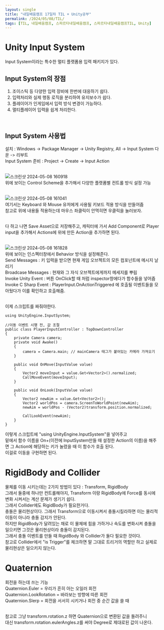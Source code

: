 ```yaml
---
layout: single
title: "내일배움캠프 17일차 TIL + Unity공부"
permalink: /2024/05/08/TIL/
tags: [TIL, 내일배움캠프, 스파르타내일배움캠프, 스파르타내일배움캠프TIL, Unity]
---
```

# Unity Input System
Input System이라는 특수한 멀티 플랫폼용 입력 패키지가 있다.<br>

## Input System의 장점
1. 조이스틱 등 다양한 입력 장비에 한번에 대응하기 쉽다.
2. 입력처리와 실제 행동 로직을 분리하여 유지보수가 쉽다.
3. 플레이어가 인게임에서 입력 방식 변경이 가능하다.
4. 멀티플레이어 입력을 쉽게 처리한다.
<br>

## Input System 사용법
설치 : Windows -> Package Manager -> Unity Registry, All -> Input System 다운 -> 리부트<br>
Input System 준비 : Project -> Create -> Input Action<br><br>

![스크린샷 2024-05-08 160918](https://github.com/LeeSangSoos/LeeSangSoos.github.io/assets/105085706/1afd328b-4dd3-4644-bf3c-bf61fa423576)
<br>위에 보이는 Control Scheme을 추가해서 다양한 플랫폼별 컨트롤 방식 설정 가능<br><br>

![스크린샷 2024-05-08 161041](https://github.com/LeeSangSoos/LeeSangSoos.github.io/assets/105085706/515cdf14-818a-4752-9275-84c38caf7c7d)
<br> 여기서는 Keyboard 와 Mouse 유저에게 사용될 키보드 적용 방식을 만들어줌<br>
참고로 위에 내용들 적용하는데 마우스 좌클릭이 안먹히면 우클릭을 눌러보자.<br><br>

다 하고 나면 Save Asset으로 저장해주고, 캐릭터에 가서 Add Component로 Player input을 추가해서 Actions에 위에 만든 Action을 추가하면 된다.<br><br>

![스크린샷 2024-05-08 161828](https://github.com/LeeSangSoos/LeeSangSoos.github.io/assets/105085706/210e8643-7220-4c23-b153-7ee5d89ae52a)
<br> 위에 보이는 인스펙터창에서 Behavior 방식을 설정해준다.<br>
Send Messages : 키 입력을 받으면 현재 게임 오브젝트의 모든 컴포넌트에 메시지 날리기<br>
Broadcase Messages : 현재와 그 자식 오브젝트에게까지 메세지를 뿌림<br>
Invoke Unity Event : 버튼 OnClick할 때 처럼 inspector창에다가 함수들을 넣어줌<br>
Invoke C Sharp Event : PlayerInput.OnActionTriggered 에 호출될 이벤트들을 모아뒀다가 이를 확인하고 호출해줌.<br><br>

이제 스크립트를 짜줘야한다.<br>
```
using UnityEngine.InputSystem;

//이동 이벤트 시행 전, 값 조절
public class PlayerInputController : TopDownController
{
	private Camera camera;
	private void Awake()
	{
		camera = Camera.main; // mainCamera 태그가 붙어있는 카메라 가져오기
	}

	public void OnMove(InputValue value)
	{
		Vector2 moveInput = value.Get<Vector2>().normalized;
		CallMoveEvent(moveInput);
	}

	public void OnLook(InputValue value)
	{
		Vector2 newAim = value.Get<Vector2>();
		Vector2 worldPos = camera.ScreenToWorldPoint(newAim);
		newAim = worldPos - (Vector2)transform.position.normalized;

		CallLookEvent(newAim);
	}
}
```
이렇게 스크립트에 "using UnityEngine.InputSystem"을 넣어주고<br>
밑에서 함수 이름을 On+(이전에 InputSystem만들 때 설정한 Action의 이름)을 해주면 그 Action에 해당하는 키가 눌렸을 때 이 함수가 호출 된다.<br>
이걸로 이동을 구현하면 된다.

# RigidBody and Collider
물체를 이동 시키는데는 2가지 방법이 있다 : Transform, RigidBody<br>
그래서 둘중에 하나만 컨트롤해야지, Transform 이랑 RigidBody에 Force를 동시에 변화 시켜서는 계산 문제가 생기기 쉽다.<br>
그래서 Collider에도 RigidBody가 필요한거다.<br>
충돌은 물리현상이다. 그래서 Transform으로 이동시켜서 충돌시킬라하면 이는 물리적 이동이 아니라 충돌 감지가 안된다.<br>
하지만 RigidBody가 달려있는 채로 이 물체에 힘을 가하거나 속도를 변화시켜 충돌을 일으키면 그것은 물리현상이라 충돌이 감지된다.<br>
그래서 충돌 이벤트를 만들 때 RigidBody 와 Collider가 둘다 필요한 것이다.<br>
참고로 Collider에서 "is Trigger"를 체크하면 말 그대로 트리거의 역할만 하고 실제로 물리현상은 일으키지 않는다.

# Quaternion
회전을 하는데 쓰는 기능<br>
Quaternion.Euler = 우리가 흔히 아는 오일러 회전<br>
Quaternion.LookRotation = 바라보는 방향에 따른 회전<br>
Quaternion.Slerp = 회전을 서서히 시키거나 회전 중 순간 값을 쓸 때<br><br>

참고로 그냥 transform.rotation.z 하면 Quaternion으로 변환된 값을 돌려주니<br>
대신 transform.rotation.eulerAngles.z를 써야 Degree로 제대로된 값이 나온다.
